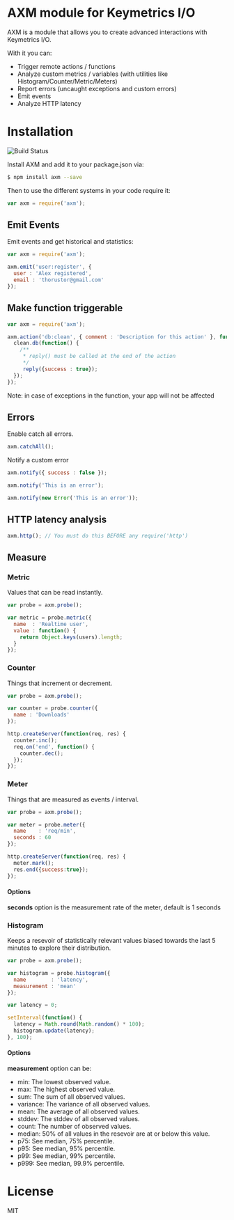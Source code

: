 
# AXM module for Keymetrics I/O

<!-- [![NPM](https://nodei.co/npm-dl/axm.png?months=3&height=2)](https://nodei.co/npm/axm/) -->

AXM is a module that allows you to create advanced interactions with Keymetrics I/O.

With it you can:
- Trigger remote actions / functions
- Analyze custom metrics / variables (with utilities like Histogram/Counter/Metric/Meters)
- Report errors (uncaught exceptions and custom errors)
- Emit events
- Analyze HTTP latency

# Installation

![Build Status](https://api.travis-ci.org/keymetrics/axm.png?branch=master)

Install AXM and add it to your package.json via:

```bash
$ npm install axm --save
```

Then to use the different systems in your code require it:

```javascript
var axm = require('axm');
```

## Emit Events

Emit events and get historical and statistics:

```javascript
var axm = require('axm');

axm.emit('user:register', {
  user : 'Alex registered',
  email : 'thorustor@gmail.com'
});
```

## Make function triggerable

```javascript
var axm = require('axm');

axm.action('db:clean', { comment : 'Description for this action' }, function(reply) {
  clean.db(function() {
    /**
     * reply() must be called at the end of the action
     */
     reply({success : true});
  });
});
```

Note: in case of exceptions in the function, your app will not be affected

## Errors

Enable catch all errors.

```javascript
axm.catchAll();
```

Notify a custom error

```javascript
axm.notify({ success : false });

axm.notify('This is an error');

axm.notify(new Error('This is an error'));
```

## HTTP latency analysis

```javascript
axm.http(); // You must do this BEFORE any require('http')
```

## Measure

### Metric

Values that can be read instantly.

```javascript
var probe = axm.probe();

var metric = probe.metric({
  name  : 'Realtime user',
  value : function() {
    return Object.keys(users).length;
  }
});
```

### Counter

Things that increment or decrement.

```javascript
var probe = axm.probe();

var counter = probe.counter({
  name : 'Downloads'
});

http.createServer(function(req, res) {
  counter.inc();
  req.on('end', function() {
    counter.dec();
  });
});
```

### Meter

Things that are measured as events / interval.

```javascript
var probe = axm.probe();

var meter = probe.meter({
  name    : 'req/min',
  seconds : 60
});

http.createServer(function(req, res) {
  meter.mark();
  res.end({success:true});
});
```

#### Options

**seconds** option is the measurement rate of the meter, default is 1 seconds

### Histogram

Keeps a resevoir of statistically relevant values biased towards the last 5 minutes to explore their distribution.

```javascript
var probe = axm.probe();

var histogram = probe.histogram({
  name        : 'latency',
  measurement : 'mean'
});

var latency = 0;

setInterval(function() {
  latency = Math.round(Math.random() * 100);
  histogram.update(latency);
}, 100);
```

#### Options

**measurement** option can be:

- min: The lowest observed value.
- max: The highest observed value.
- sum: The sum of all observed values.
- variance: The variance of all observed values.
- mean: The average of all observed values.
- stddev: The stddev of all observed values.
- count: The number of observed values.
- median: 50% of all values in the resevoir are at or below this value.
- p75: See median, 75% percentile.
- p95: See median, 95% percentile.
- p99: See median, 99% percentile.
- p999: See median, 99.9% percentile.

# License

MIT
